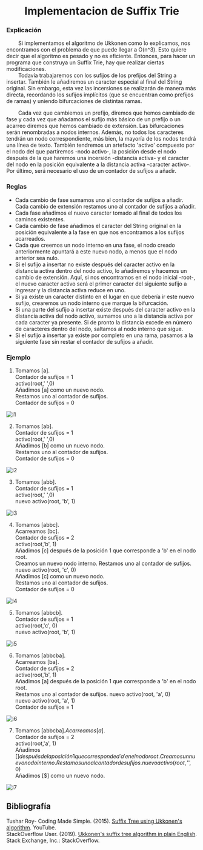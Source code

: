 <div align="center">

# Implementacion de Suffix Trie  

 <div align="left">
 
### Explicación  
  &nbsp;&nbsp;&nbsp;&nbsp;&nbsp;&nbsp;&nbsp;&nbsp;Si implementamos el algoritmo de Ukkonen como lo explicamos, nos encontramos con el problema de que puede llegar a O(n^3). Esto quiere decir que el algoritmo es pesado y no es eficiente. Entonces, para hacer un programa que construya un Suffix Trie, hay que realizar ciertas modificaciones.  
&nbsp;&nbsp;&nbsp;&nbsp;&nbsp;&nbsp;&nbsp;&nbsp;Todavía trabajaremos con los sufijos de los prefijos del String a insertar. También le añadiremos un caracter especial al final del String original. Sin embargo, esta vez las incersiones se realizarán de manera más directa, recordando los sufijos implícitos (que se encuentran como prefijos de ramas) y uniendo bifurcaciones de distintas ramas.  

&nbsp;&nbsp;&nbsp;&nbsp;&nbsp;&nbsp;&nbsp;&nbsp;Cada vez que cambiemos un prefijo, diremos que hemos cambiado de fase y cada vez que añadamos el sufijo más básico de un prefijo o un acarreo diremos que hemos cambiado de extensión. Las bifurcaciones serán renombradas a nodos internos. Además, no todos los caracteres tendrán un nodo correspondiente, más bien, la mayoría de los nodos tendrá una línea de texto. También tendremos un artefacto 'activo' compuesto por el nodo del que partiremos -nodo activo-, la posición desde el nodo después de la que haremos una incersión -distancia activa- y el caracter del nodo en la posición equivalente a la distancia activa -caracter activo-. Por último, será necesario el uso de un contador de sufijos a añadir.  

### Reglas

* Cada cambio de fase sumamos uno al contador de sufijos a añadir. Cada cambio de extensión restamos uno al contador de sufijos a añadir.
* Cada fase añadimos el nuevo caracter tomado al final de todos los caminos existentes.
* Cada cambio de fase añadimos el caracter del String original en la posición equivalente a la fase en que nos encontramos a los sufijos acarreados.  
* Cada que creemos un nodo interno en una fase, el nodo creado anteriormente apuntará a este nuevo nodo, a menos que el nodo anterior sea nulo.   
* Si el sufijo a insertar no existe después del caracter activo en la distancia activa dentro del nodo activo, lo añadiremos y hacemos un cambio de extensión. Aquí, si nos encontramos en el nodo inicial -root-, el nuevo caracter activo será el primer caracter del siguiente sufijo a ingresar y la distancia activa reduce en uno.   
* Si ya existe un caracter distinto en el lugar en que debería ir este nuevo sufijo, crearemos un nodo interno que marque la bifurcación.  
* Si una parte del sufijo a insertar existe después del caracter activo en la distancia activa del nodo activo, sumamos uno a la distancia activa por cada caracter ya presente. Si de pronto la distancia excede en número de caracteres dentro del nodo, saltamos al nodo interno que sigue.    
* Si el sufijo a insertar ya existe por completo en una rama, pasamos a la siguiente fase sin restar el contador de sufijos a añadir.  

### Ejemplo  
  1. Tomamos [a].  
  Contador de sufijos = 1  
  activo(root,'&nbsp;',0)  
  Añadimos [a] como un nuevo nodo.  
  Restamos uno al contador de sufijos.  
  Contador de sufijos = 0  
  
  ![i1](https://imgur.com/V8BX1ni.png)

  2. Tomamos [ab].       
  Contador de sufijos = 1  
  activo(root,'&nbsp;',0)  
  Añadimos [b] como un nuevo nodo.  
  Restamos uno al contador de sufijos.  
  Contador de sufijos = 0  
  
  ![i2](https://imgur.com/qVDB9zK.png)

  3. Tomamos [abb].      
  Contador de sufijos = 1  
  activo(root,'&nbsp;',0)  
  nuevo activo(root, 'b', 1)  
  
  ![i3](https://imgur.com/l5EuvPR.png)

  4. Tomamos [abbc].  
  Acarreamos [bc].  
  Contador de sufijos = 2  
  activo(root,'b', 1)  
  Añadimos [c] después de la posición 1 que corresponde a 'b' en el nodo root.  
  Creamos un nuevo nodo interno.
  Restamos uno al contador de sufijos. 
  nuevo activo(root, 'c', 0)  
  Añadimos [c] como un nuevo nodo.  
  Restamos uno al contador de sufijos.  
  Contador de sufijos = 0  
  
  ![i4](https://imgur.com/jnWnNmk.png)
  

  5. Tomamos [abbcb].        
  Contador de sufijos = 1  
  activo(root,'c', 0)  
  nuevo activo(root, 'b', 1)   
  
  ![i5](https://imgur.com/E7BZQhS.png)

  6. Tomamos [abbcba].      
  Acarreamos [ba].  
  Contador de sufijos = 2  
  activo(root,'b', 1)  
  Añadimos [a] después de la posición 1 que corresponde a 'b' en el nodo root.  
  Restamos uno al contador de sufijos. 
  nuevo activo(root, 'a', 0)  
  nuevo activo(root, 'a', 1)  
  Contador de sufijos = 1  
  
  ![i6](https://imgur.com/qyYX2xe.png)

  7. Tomamos [abbcba$].      
  Acarreamos [a$].  
  Contador de sufijos = 2  
  activo(root,'a', 1)  
  Añadimos [$] después de la posición 1 que corresponde a 'a' en el nodo root.  
  Creamos un nuevo nodo interno.  
  Restamos uno al contador de sufijos. 
  nuevo activo(root, '$', 0)  
  Añadimos [$] como un nuevo nodo. 
  
  ![i7](https://imgur.com/XKYj9Sa.png)  
  
  ## Bibliografía
  
  Tushar Roy- Coding Made Simple. (2015). [Suffix Tree using Ukkonen's algorithm](https://www.youtube.com/watch?v=aPRqocoBsFQ). YouTube.  
  StackOverflow User. (2019). [Ukkonen's suffix tree algorithm in plain English](https://stackoverflow.com/questions/9452701/ukkonens-suffix-tree-algorithm-in-plain-english). Stack Exchange, Inc.: StackOverflow.   
  
